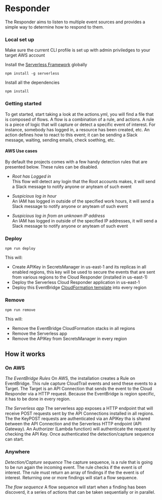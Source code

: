 # Responder

The Responder aims to listen to multiple event sources and provides a simple way to determine how to respond to them.

### Local set up

Make sure the current CLI profile is set up with admin priviledges to your target AWS account

Install the [Serverless Framework](https://github.com/serverless/serverless#readme) globally

```
npm install -g serverless
```

Install all the dependencies

```
npm install
```

### Getting started

To get started, start taking a look at the actions.yml, you will find a file that is composed of flows.
A flow is a combination of a rule, and actions. A rule is a piece of logic that will capture or detect a specific event of interest. For instance, somebody has logged in, a resource has been created, etc. An action defines how to react to this event; it can be sending a Slack message, waiting, sending emails, check soething, etc.

#### AWS Use cases

By default the projects comes with a few handy detection rules that are presented below. These rules can be disabled.

- *Root has Logged in*<br />
This flow will detect any login that the Root accounts makes, it will send a Slack message to notify anyone or anyteam of such event

- *Suspicious log in hour*<br />
An IAM has logged in outside of the specified work hours, it will send a Slack message to notify anyone or anyteam of such event

- *Suspicious log in from an unknown IP address*<br />
An IAM has logged in outside of the specified IP addresses, it will send a Slack message to notify anyone or anyteam of such event

### Deploy

```
npm run deploy
```
This will:
- Create APIKey in SecretsManager in us-east-1 and its replicas in all enabled regions, this key will be used to secure the events that are sent from various regions to the Cloud Responder (installed in us-east-1)
- Deploy the Serverless Cloud Responder application in us-east-1
- Deploy this EventBridge [CloudFormation template](aws-eventbridge.md) into every region

### Remove

```
npm run remove
```

This will:
- Remove the EventBridge CloudFormation stacks in all regions
- Remove the Serverless app
- Remove the APIKey from SecretsManager in every region

## How it works

### On AWS

*The EventBridge Rules*
On AWS, the installation creates a Rule on EventBridge. This rule capture CloudTrail events and send these events to a Target.
The Target is an API Connection that sends the event to the Cloud Responder via a HTTP request.
Because the EventBridge is region specific, it has to be done in every region.

*The Serverless app*
The serverless app exposes a HTTP endpoint that will receive POST requests sent by the API Connections installed in all regions. The the KeyPOST requests are authenticated via an APIKey tha is shared between the API Connection and the Serverless HTTP endpoint (API Gateway). An Authorizer (Lambda function) will authenticate the request by checking the API Key. Once authenticated the detection/capture sequence can start.

### Anywhere

*Detection/Capture sequence*
The capture sequence, is a rule that is going to be run again the incoming event. The rule checks if the event is of interest. The rule must return an array of findings if the the event is of interest. Returning one or more findings will start a flow sequence.

*The flow sequence*
A flow sequence will start when a finding has been discoverd, it a series of actions that can be taken sequentially or in parallel.
